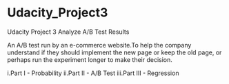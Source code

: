# Udacity_Project3
Udacity Project 3 Analyze A/B Test Results

An A/B test run by an e-commerce website.To help the company understand if they should implement the new page or keep the old page, or perhaps run the experiment longer to make their decision.

i.Part I - Probability
ii.Part II - A/B Test
iii.Part III - Regression


